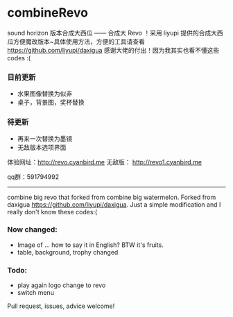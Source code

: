 # combineRevo
sound horizon 版本合成大西瓜 —— 合成大 Revo ！采用 liyupi 提供的合成大西瓜方便魔改版本~具体使用方法，方便的工具请查看 https://github.com/liyupi/daxigua 感谢大佬的付出！因为我其实也看不懂这些 codes :(

### 目前更新
* 水果图像替换为似非
* 桌子，背景图，奖杯替换

### 待更新
* 再来一次替换为墨镜
* 无敌版本选项界面

体验网址：http://revo.cyanbird.me
无敌版： http://revo1.cyanbird.me

qq群：591794992

***
combine big revo that forked from combine big watermelon. Forked from daxigua https://github.com/liyupi/daxigua. Just a simple modification and I really don't know these codes:(

### Now changed:
* Image of ... how to say it in English? BTW it's fruits.
* table, background, trophy changed

### Todo:
* play again logo change to revo
* switch menu

Pull request, issues, advice welcome! 
